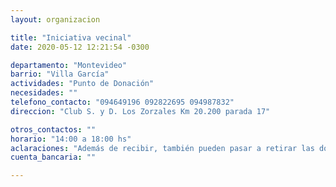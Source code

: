 ```yaml
---
layout: organizacion

title: "Iniciativa vecinal"
date: 2020-05-12 12:21:54 -0300

departamento: "Montevideo"
barrio: "Villa García"
actividades: "Punto de Donación"
necesidades: ""
telefono_contacto: "094649196 092822695 094987832"
direccion: "Club S. y D. Los Zorzales Km 20.200 parada 17"

otros_contactos: ""
horario: "14:00 a 18:00 hs"
aclaraciones: "Además de recibir, también pueden pasar a retirar las donaciones"
cuenta_bancaria: ""

---
```

